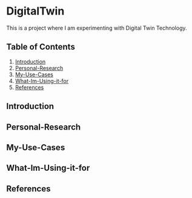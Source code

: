 # DigitalTwin
This is a project where I am experimenting with Digital Twin Technology.

## Table of Contents
1. [Introduction](#introduction)
2. [Personal-Research](#personal-research)
3. [My-Use-Cases](#my-use-cases)
4. [What-Im-Using-it-for](#what-im-using-it-for)
5. [References](#references)

## Introduction

## Personal-Research

## My-Use-Cases

## What-Im-Using-it-for

## References
```
